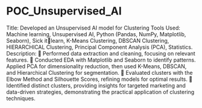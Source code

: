 # POC_Unsupervised_AI

Title: Developed an Unsupervised AI model for Clustering 
Tools Used: Machine learning, Unsupervised AI, Python (Pandas, NumPy, Matplotlib, Seaborn), Sick itlearn, K-Means Clustering, DBSCAN Clustering, HIERARCHICAL Clustering, Principal Component 
Analysis (PCA), Statistics.
Description: 
 Performed data extraction and cleaning, focusing on relevant features. 
 Conducted EDA with Matplotlib and Seaborn to identify patterns. Applied PCA for dimensionality 
reduction, then used K-Means, DBSCAN, and Hierarchical Clustering for segmentation. 
 Evaluated clusters with the Elbow Method and Silhouette Scores, refining models for optimal 
results. 
 Identified distinct clusters, providing insights for targeted marketing and data-driven strategies, 
demonstrating the practical application of clustering techniques.
